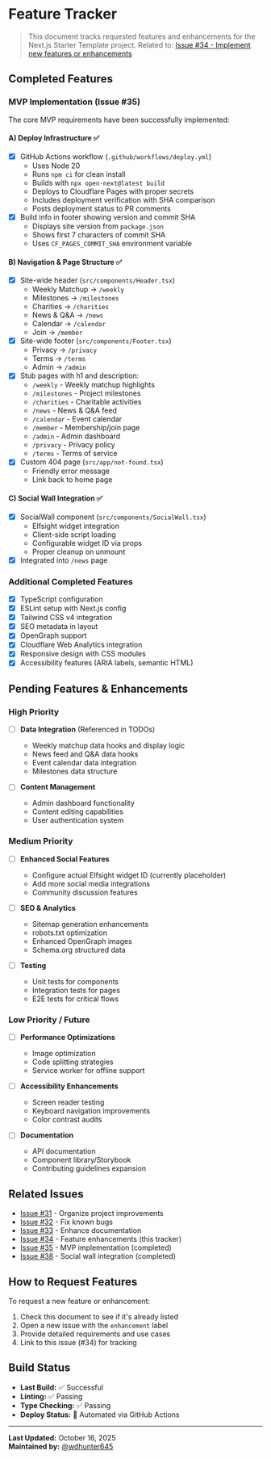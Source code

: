 # Feature Tracker

> This document tracks requested features and enhancements for the Next.js Starter Template project.
> Related to: [Issue #34 - Implement new features or enhancements](https://github.com/wdhunter645/next-starter-template/issues/34)

## Completed Features

### MVP Implementation (Issue #35)
The core MVP requirements have been successfully implemented:

#### A) Deploy Infrastructure ✅
- [x] GitHub Actions workflow (`.github/workflows/deploy.yml`)
  - Uses Node 20
  - Runs `npm ci` for clean install
  - Builds with `npx open-next@latest build`
  - Deploys to Cloudflare Pages with proper secrets
  - Includes deployment verification with SHA comparison
  - Posts deployment status to PR comments
- [x] Build info in footer showing version and commit SHA
  - Displays site version from `package.json`
  - Shows first 7 characters of commit SHA
  - Uses `CF_PAGES_COMMIT_SHA` environment variable

#### B) Navigation & Page Structure ✅
- [x] Site-wide header (`src/components/Header.tsx`)
  - Weekly Matchup → `/weekly`
  - Milestones → `/milestones`
  - Charities → `/charities`
  - News & Q&A → `/news`
  - Calendar → `/calendar`
  - Join → `/member`
- [x] Site-wide footer (`src/components/Footer.tsx`)
  - Privacy → `/privacy`
  - Terms → `/terms`
  - Admin → `/admin`
- [x] Stub pages with h1 and description:
  - `/weekly` - Weekly matchup highlights
  - `/milestones` - Project milestones
  - `/charities` - Charitable activities
  - `/news` - News & Q&A feed
  - `/calendar` - Event calendar
  - `/member` - Membership/join page
  - `/admin` - Admin dashboard
  - `/privacy` - Privacy policy
  - `/terms` - Terms of service
- [x] Custom 404 page (`src/app/not-found.tsx`)
  - Friendly error message
  - Link back to home page

#### C) Social Wall Integration ✅
- [x] SocialWall component (`src/components/SocialWall.tsx`)
  - Elfsight widget integration
  - Client-side script loading
  - Configurable widget ID via props
  - Proper cleanup on unmount
- [x] Integrated into `/news` page

### Additional Completed Features
- [x] TypeScript configuration
- [x] ESLint setup with Next.js config
- [x] Tailwind CSS v4 integration
- [x] SEO metadata in layout
- [x] OpenGraph support
- [x] Cloudflare Web Analytics integration
- [x] Responsive design with CSS modules
- [x] Accessibility features (ARIA labels, semantic HTML)

## Pending Features & Enhancements

### High Priority
- [ ] **Data Integration** (Referenced in TODOs)
  - Weekly matchup data hooks and display logic
  - News feed and Q&A data hooks
  - Event calendar data integration
  - Milestones data structure

- [ ] **Content Management**
  - Admin dashboard functionality
  - Content editing capabilities
  - User authentication system

### Medium Priority
- [ ] **Enhanced Social Features**
  - Configure actual Elfsight widget ID (currently placeholder)
  - Add more social media integrations
  - Community discussion features

- [ ] **SEO & Analytics**
  - Sitemap generation enhancements
  - robots.txt optimization
  - Enhanced OpenGraph images
  - Schema.org structured data

- [ ] **Testing**
  - Unit tests for components
  - Integration tests for pages
  - E2E tests for critical flows

### Low Priority / Future
- [ ] **Performance Optimizations**
  - Image optimization
  - Code splitting strategies
  - Service worker for offline support

- [ ] **Accessibility Enhancements**
  - Screen reader testing
  - Keyboard navigation improvements
  - Color contrast audits

- [ ] **Documentation**
  - API documentation
  - Component library/Storybook
  - Contributing guidelines expansion

## Related Issues
- [Issue #31](https://github.com/wdhunter645/next-starter-template/issues/31) - Organize project improvements
- [Issue #32](https://github.com/wdhunter645/next-starter-template/issues/32) - Fix known bugs
- [Issue #33](https://github.com/wdhunter645/next-starter-template/issues/33) - Enhance documentation
- [Issue #34](https://github.com/wdhunter645/next-starter-template/issues/34) - Feature enhancements (this tracker)
- [Issue #35](https://github.com/wdhunter645/next-starter-template/issues/35) - MVP implementation (completed)
- [Issue #38](https://github.com/wdhunter645/next-starter-template/issues/38) - Social wall integration (completed)

## How to Request Features
To request a new feature or enhancement:
1. Check this document to see if it's already listed
2. Open a new issue with the `enhancement` label
3. Provide detailed requirements and use cases
4. Link to this issue (#34) for tracking

## Build Status
- **Last Build:** ✅ Successful
- **Linting:** ✅ Passing
- **Type Checking:** ✅ Passing
- **Deploy Status:** 🚀 Automated via GitHub Actions

---

**Last Updated:** October 16, 2025  
**Maintained by:** [@wdhunter645](https://github.com/wdhunter645)
